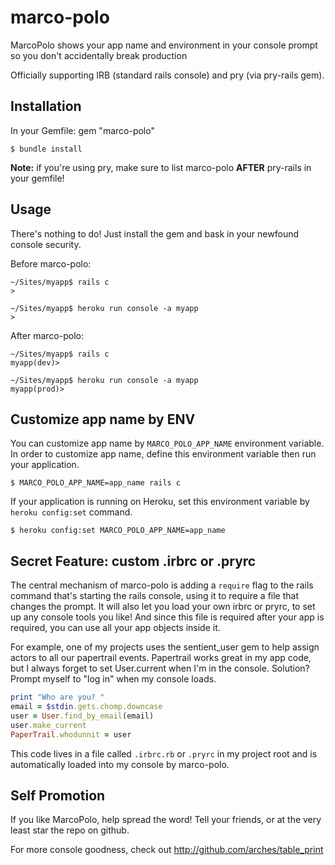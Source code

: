 marco-polo
==========

MarcoPolo shows your app name and environment in your console prompt so you don't accidentally break production

Officially supporting IRB (standard rails console) and pry (via pry-rails gem).

Installation
------------

In your Gemfile: gem "marco-polo"

```
$ bundle install
```

**Note:** if you're using pry, make sure to list marco-polo **AFTER** pry-rails in your gemfile!

Usage
-----

There's nothing to do! Just install the gem and bask in your newfound console security.

Before marco-polo:

```shell
~/Sites/myapp$ rails c
>

~/Sites/myapp$ heroku run console -a myapp
>
```

After marco-polo:

```shell
~/Sites/myapp$ rails c
myapp(dev)>

~/Sites/myapp$ heroku run console -a myapp
myapp(prod)>
```

Customize app name by ENV
-------------------------

You can customize app name by `MARCO_POLO_APP_NAME` environment variable. In order to customize app name, define this environment variable then run your application.

```shell
$ MARCO_POLO_APP_NAME=app_name rails c
```

If your application is running on Heroku, set this environment variable by `heroku config:set` command.

```shell
$ heroku config:set MARCO_POLO_APP_NAME=app_name
```

Secret Feature: custom .irbrc or .pryrc
---------------------------------------

The central mechanism of marco-polo is adding a `require` flag to the rails command that's starting the rails console, using it to require a file that changes the prompt. It will also let you load your own irbrc or pryrc, to set up any console tools you like! And since this file is required after your app is required, you can use all your app objects inside it.

For example, one of my projects uses the sentient_user gem to help assign actors to all our papertrail events. Papertrail works great in my app code, but I always forget to set User.current when I'm in the console. Solution? Prompt myself to "log in" when my console loads.

```ruby
print "Who are you? "
email = $stdin.gets.chomp.downcase
user = User.find_by_email(email)
user.make_current
PaperTrail.whodunnit = user
```

This code lives in a file called `.irbrc.rb` or `.pryrc` in my project root and is automatically loaded into my console by marco-polo.

Self Promotion
--------------

If you like MarcoPolo, help spread the word! Tell your friends, or at the very least star the repo on github.

For more console goodness, check out http://github.com/arches/table_print
